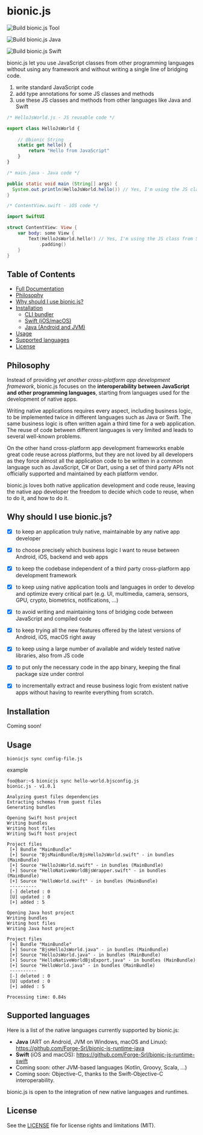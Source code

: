 # bionic.js

![Build bionic.js Tool](https://github.com/Forge-Srl/bionic-js/workflows/Build%20bionic.js%20Tool/badge.svg?branch=main)

![Build bionic.js Java](https://github.com/Forge-Srl/bionic-js-runtime-java/workflows/Build%20bionic.js%20Java/badge.svg?branch=main)

![Build bionic.js Swift](https://github.com/Forge-Srl/bionic-js-runtime-swift/workflows/Build%20bionic.js%20Swift/badge.svg?branch=main)

bionic.js let you use JavaScript classes from other programming languages without using any framework and without writing a single line of bridging code.

1. write standard JavaScript code
2. add type annotations for some JS classes and methods
3. use these JS classes and methods from other languages like Java and Swift


```javascript
/* HelloJsWorld.js - JS reusable code */

export class HelloJsWorld {
    
    // @bionic String
    static get hello() {
        return "Hello from JavaScript"
    }
}
```

```java
/* main.java - Java code */

public static void main (String[] args) {
  System.out.println(HelloJsWorld.hello()) // Yes, I'm using the JS class from Java!
}
```

```swift
/* ContentView.swift - iOS code */

import SwiftUI

struct ContentView: View {
    var body: some View {
        Text(HelloJsWorld.hello!) // Yes, I'm using the JS class from Swift!
            .padding()
    }
}
```

## Table of Contents

- [Full Documentation](DOCUMENTATION.md)
- [Philosophy](#philosophy)
- [Why should I use bionic.js?](#why-should-i-use-bionicjs)
- [Installation](#Installation)
  - [CLI bundler](#cli-bundler)
  - [Swift (iOS/macOS)](#swift-iOSmacOS)
  - [Java (Android and JVM)](#java-android-and-jvm)
- [Usage](#usage)
- [Supported languages](#supported-languages)
- [License](#license)


## Philosophy

Instead of providing *yet another cross-platform app development framework*, bionic.js focuses on the **interoperability between JavaScript and other programming languages**, starting from languages used for the development of native apps.

Writing native applications requires every aspect, including business logic, to be implemented twice in different languages such as Java or Swift. 
The same business logic is often written again a third time for a web application.
The reuse of code between different languages is very limited and leads to several well-known problems.

On the other hand cross-platform app development frameworks enable great code reuse across platforms, but they are not loved by all developers as they force almost all the application code to be written in a common language such as JavaScript, C# or Dart, using a set of third party APIs not officially supported and maintained by each platform vendor.
 
bionic.js loves both native application development and code reuse, leaving the native app developer the freedom to decide which code to reuse, when to do it, and how to do it.


## Why should I use bionic.js?

- [X] to keep an application truly native, maintainable by any native app developer
- [X] to choose precisely which business logic I want to reuse between Android, iOS, backend and web apps
- [X] to keep the codebase independent of a third party cross-platform app development framework
- [X] to keep using native application tools and languages in order to develop and optimize every critical part (e.g. UI, multimedia, camera, sensors, GPU, crypto, biometrics, notifications, ...)
- [X] to avoid writing and maintaining tons of bridging code between JavaScript and compiled code
- [X] to keep trying all the new features offered by the latest versions of Android, iOS, macOS right away
- [X] to keep using a large number of available and widely tested native libraries, also from JS code
- [X] to put only the necessary code in the app binary, keeping the final package size under control
- [X] to incrementally extract and reuse business logic from existent native apps without having to rewrite everything from scratch.


## Installation

Coming soon!
<!-- TODO: uncomment when everything have been deployed
bionic.js consists of a CLI bundler and a small library for each supported native language.


### CLI bundler

bionic.js bundler requires [node](https://nodejs.org/en/download/), once node is installed run

```bash
npm install -g bionicjs
```


### Swift (iOS/macOS)

Add the following row to your `Podfile`
```ruby
pod "BionicJS"
```
and run
```bash
pod install 
```


### Java (Android and JVM)

Add this to your pom.xml
```xml
<dependency>
  <groupId>srl.forge</groupId>
  <artifactId>bionicjs</artifactId>
  <version>0.1.1</version>
</dependency>
```
-->

## Usage

```shell
bionicjs sync config-file.js
```

example

```console
foo@bar:~$ bionicjs sync hello-world.bjsconfig.js
bionic.js - v1.0.1

Analyzing guest files dependencies
Extracting schemas from guest files
Generating bundles

Opening Swift host project
Writing bundles
Writing host files
Writing Swift host project

Project files
 [+] Bundle "MainBundle"
 [+] Source "BjsMainBundle/BjsHelloJsWorld.swift" - in bundles (MainBundle)
 [+] Source "HelloJsWorld.swift" - in bundles (MainBundle)
 [+] Source "HelloNativeWorldBjsWrapper.swift" - in bundles (MainBundle)
 [+] Source "HelloWorld.swift" - in bundles (MainBundle)
 ----------
 [-] deleted : 0
 [U] updated : 0
 [+] added : 5

Opening Java host project
Writing bundles
Writing host files
Writing Java host project

Project files
 [+] Bundle "MainBundle"
 [+] Source "BjsHelloJsWorld.java" - in bundles (MainBundle)
 [+] Source "HelloJsWorld.java" - in bundles (MainBundle)
 [+] Source "HelloNativeWorldBjsExport.java" - in bundles (MainBundle)
 [+] Source "HelloWorld.java" - in bundles (MainBundle)
 ----------
 [-] deleted : 0
 [U] updated : 0
 [+] added : 5

Processing time: 0.84s
```

## Supported languages

Here is a list of the native languages currently supported by bionic.js:
- **Java** (ART on Android, JVM on Windows, macOS and Linux): <https://github.com/Forge-Srl/bionic-js-runtime-java>
- **Swift** (iOS and macOS): <https://github.com/Forge-Srl/bionic-js-runtime-swift>
- Coming soon: other JVM-based languages (Kotlin, Groovy, Scala, ...)
- Coming soon: Objective-C, thanks to the Swift-Objective-C interoperability.

bionic.js is open to the integration of new native languages and runtimes.


## License

See the [LICENSE](LICENSE.md) file for license rights and limitations (MIT).
